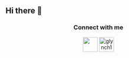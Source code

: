 ## Hi there 👋

<h3 align="center">Connect with me</h3>
<p align="center">
<a href="https://linkedin.com/in/grahamlynch" target="blank"><img align="center" src="https://www.freepnglogos.com/uploads/linkedin-basic-round-social-logo-png-13.png" height="40" width="40" /></a>
<a href="https://twitter.com/glynch1969" target="blank"><img align="center" src="https://www.freepnglogos.com/uploads/twitter-logo-png/twitter-logo-vector-png-clipart-1.png" alt="glynch1969" height="40" width="40" /></a>
</p>
